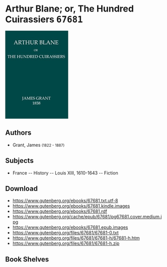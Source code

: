# Arthur Blane; or, The Hundred Cuirassiers <kbd>67681</kbd>

![](./cover.medium.jpg "")

## Authors


 - Grant, James <small>(1822 - 1887)</small>

## Subjects


 - France -- History -- Louis XIII, 1610-1643 -- Fiction

## Download


 - https://www.gutenberg.org/ebooks/67681.txt.utf-8
 - https://www.gutenberg.org/ebooks/67681.kindle.images
 - https://www.gutenberg.org/ebooks/67681.rdf
 - https://www.gutenberg.org/cache/epub/67681/pg67681.cover.medium.jpg
 - https://www.gutenberg.org/ebooks/67681.epub.images
 - https://www.gutenberg.org/files/67681/67681-0.txt
 - https://www.gutenberg.org/files/67681/67681-h/67681-h.htm
 - https://www.gutenberg.org/files/67681/67681-h.zip

## Book Shelves


